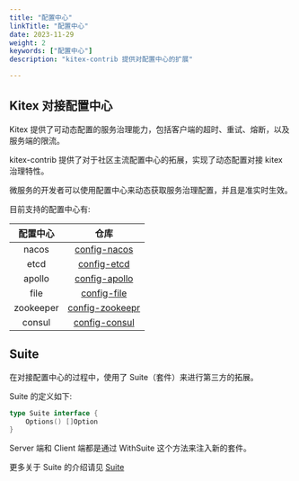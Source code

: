 ```yaml
---
title: "配置中心"
linkTitle: "配置中心"
date: 2023-11-29
weight: 2
keywords: ["配置中心"]
description: "kitex-contrib 提供对配置中心的扩展"

---
```


## Kitex 对接配置中心

Kitex 提供了可动态配置的服务治理能力，包括客户端的超时、重试、熔断，以及服务端的限流。

kitex-contrib 提供了对于社区主流配置中心的拓展，实现了动态配置对接 kitex 治理特性。

微服务的开发者可以使用配置中心来动态获取服务治理配置，并且是准实时生效。

目前支持的配置中心有:

|   配置中心    |                                  仓库                                  |
|:---------:|:--------------------------------------------------------------------:|
|   nacos   |    [config-nacos](https://github.com/kitex-contrib/config-nacos)     |
|   etcd    |     [config-etcd](https://github.com/kitex-contrib/config-etcd)      |
|  apollo   |   [config-apollo](https://github.com/kitex-contrib/config-apollo)    |
|   file    |     [config-file](https://github.com/kitex-contrib/config-file)      |
| zookeeper | [config-zookeepr](https://github.com/kitex-contrib/config-zookeeper) |
|  consul   |   [config-consul](https://github.com/kitex-contrib/config-consul)    |

## Suite

在对接配置中心的过程中，使用了 Suite（套件）来进行第三方的拓展。

Suite 的定义如下:
```go
type Suite interface {
    Options() []Option
}
```
Server 端和 Client 端都是通过 WithSuite 这个方法来注入新的套件。

更多关于 Suite 的介绍请见 [Suite](../../framework-exten/suite)
